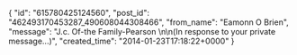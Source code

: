  {
   "id": "615780425124560",
   "post_id": "462493170453287_490608044308466",
   "from_name": "Eamonn O Brien",
   "message": "J.c. Of-the Family-Pearson  \n\n(In response to your private message...)",
   "created_time": "2014-01-23T17:18:22+0000"
 }
